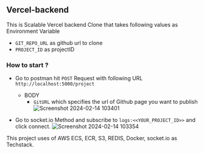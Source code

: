 ## Vercel-backend
This is Scalable Vercel backend Clone that takes following values as Environment Variable
- ```GIT_REPO_URL``` as github url to clone
- ```PROJECT_ID``` as projectID

### How to start ?
- Go to postman hit ```POST``` Request with following URL ```http://localhost:5000/project```
  - BODY
    - ```GitURL``` which specifies the url of Github page you want to publish
![Screenshot 2024-02-14 103401](https://github.com/CaptainTron/Vercel-backend/assets/94986377/e2695ee3-9b7f-46ef-a2c1-122048d631d9)


- Go to socket.io Method and subscribe to ```logs:<<YOUR_PROJECT_ID>>``` and click connect. 
![Screenshot 2024-02-14 103354](https://github.com/CaptainTron/Vercel-backend/assets/94986377/df4043fe-1b07-499c-abd3-96c0142d7a78)


This project uses of AWS ECS, ECR, S3, REDIS, Docker, socket.io as Techstack. 
